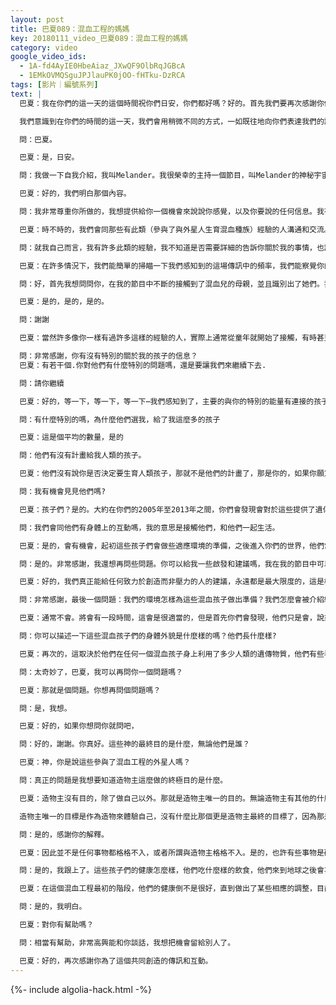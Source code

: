 ```yaml
---
layout: post
title: 巴夏089：混血工程的媽媽
key: 20180111_video_巴夏089：混血工程的媽媽
category: video
google_video_ids:
  - 1A-fd4AyIE0HbeAiaz_JXwQF9OlbRqJGBcA
  - 1EMkOVMQSguJPJlauPK0jOO-fHTku-DzRCA
tags: [影片｜編號系列]
text: |
  巴夏：我在你們的這一天的這個時間祝你們日安，你們都好嗎？好的。首先我們要再次感謝你們每一位，允許通過以這種特別的門戶在這個時間裡再次的傳訊。每一次通過這樣的通訊，創造這樣的通訊，提供給我們的文明一個機會，通過你們每一位來體驗無限創造許許多多方式的自我表達，而這擴展了我們對無限的理解，所以我們感謝你們的這一禮物。

  我們意識到在你們的時間的這一天，我們會用稍微不同的方式，一如既往地向你們表達我們的謝意，為了這場我們共同創造的特別的傳訊，我們邀請你們來以你們想要的無論任何形式來繼續這場對話。

  問：巴夏。

  巴夏：是，日安。

  問：我做一下自我介紹，我叫Melander。我很榮幸的主持一個節目，叫Melander的神秘宇宙。

  巴夏：好的，我們明白那個內容。

  問：我非常尊重你所做的，我想提供給你一個機會來說說你感覺，以及你要說的任何信息。我有幾個問題，我的節目是關於外星人母親的，我知道你可以識別出那些混血兒的母親。

  巴夏：時不時的，我們會同那些有此類（參與了與外星人生育混血種族）經驗的人溝通和交流。

  問：就我自己而言，我有許多此類的經驗，我不知道是否需要詳細的告訴你關於我的事情，也許你可能⋯⋯

  巴夏：在許多情況下，我們能簡單的掃瞄一下我們感知到的這場傳訊中的頻率，我們能察覺你的意思，你盡可以繼續問任何你認為合適的任何問題。

  問：好，首先我想問問你，在我的節目中不斷的接觸到了混血兒的母親，並且識別出了她們。我在我的生活中曾經有過一段經歷，我可能是個混血兒的母親，我有過相關的經歷。我想知道那是真的嗎，那發生過嗎？

  巴夏：是的，是的，是的。

  問：謝謝

  巴夏：當然許多像你一樣有過許多這樣的經驗的人，實際上通常從童年就開始了接觸，有時甚至是在出生之前，其目的為了是準備好你們所說的胎兒，能量調整，基因調整等等，那將會有一個你的靈魂同意的協定，在你的物理生活中最終參與到這個計畫當中來。所以在那樣的接觸中，你會需許多這樣的經驗，尤其是一旦你到了你們所說的分娩期，就會有許多這樣的機會，你的遺傳材料和其他個體的遺傳材料會被利用來創造出混血生命，他們當中的許多在這個階段還是你們所說的孩子。

  問：非常感謝，你有沒有特別的關於我的孩子的信息？
  巴夏：有若干個.你對他們有什麼特別的問題嗎，還是要讓我們來繼續下去.

  問：請你繼續

  巴夏：好的，等一下，等一下，等一下⋯我們感知到了，主要的與你的特別的能量有連接的孩子在5到10個之間，我們說的是主要的有連結的孩子。這裡指的是：你們所說的外星人就是灰人，因為主要是這一種族參與了混血工程，當這一種族利用你們的遺傳材料或者任何人的遺傳材料的時候，可能會在一定程度上改變你的原始的基因材料，並將其溶入到了任何一個混血孩子的身上，因此，那些包含了50%以上你的DNA的混血，在這個最初的群體當中，我們說是有5到10個孩子。也許還有許多孩子也擁有你的遺傳物質的片段，但是我們沒必要直接把他們算作是你的孩子，因為他們只有50%以下你的遺傳，50%以下你的遺傳物質。因此這5到10個孩子大體上與你有最近的遺傳關係，就是利用了你的遺傳物質創造出了他們。

  問：有什麼特別的嗎，為什麼他們選我，給了我這麼多的孩子

  巴夏：這是個平均的數量，是的

  問：他們有沒有計畫給我人類的孩子。

  巴夏：他們沒有說你是否決定要生育人類孩子，那就不是他們的計畫了，那是你的，如果你願意，但是由你決定。他們只關心那些混血孩子，因為能夠延續他們的種族

  問：我有機會見見他們嗎?

  巴夏：孩子們？是的。大約在你們的2005年至2013年之間，你們會發現會對於這些提供了遺傳物質的媽媽而言有越來越多的機會最終能夠在地球上和這些孩子們互動，就在你們的時間的不久的將來，這些孩子們最終會開始居住在地球上，和他們的媽媽們生活在一起。

  問：我們會同他們有身體上的互動嗎，我的意思是接觸他們，和他們一起生活。

  巴夏：是的，會有機會，起初這些孩子們會做些適應環境的準備，之後進入你們的世界，他們當然需要你們作為父母的指導和支持，某種意義上，他們會進行些生活情境的練習，你明白嗎？

  問：是的。非常感謝，我還想再問些問題。你可以給我一些啟發和建議嗎，我在我的節目中可以給公眾提供些教育。

  巴夏：好的，我們真正能給任何致力於創造而非壓力的人的建議，永遠都是最大限度的，這是極為重要的，以你的最高的創造性的興奮和喜悅去行動，因為那個能量是代表了你們真正核心自我的頻率。如果你們總是願意以最能令你興奮，以你能想像的最有創造力的方式來表達你自己的方向去行動，那你就會完全的與你自己選擇的所謂的使命和目標一致。因為你會成為你自己，通過做你自己會讓你能夠以最好的方式服務他人，因為通過做你自己，無論你得到的靈感想要做什麼，都會自動有人需要你的行動來幫助他們。你明白嗎？總的來說就是如此。

  問：非常感謝，最後一個問題：我們的環境怎樣為這些混血孩子做出準備？我們怎麼會被介紹給這些孩子，會有一個主要的聲明什麼的嗎？

  巴夏：通常不會。將會有一段時間，這會是很適當的，但是首先你們會發現，他們只是會，說來說去可能會有些例外，在你們的星球上會有些隔離區，忽然有些人就會受到吸引而搬到那裡去。在搬到那些與隔離區後，他們會發現那裡會是合適的環境來慢慢的介紹這些混血孩子，這樣的環境能保障安全，直到他們能完全的適應環境為止，這會是最有效的方法。

  問：你可以描述一下這些混血孩子們的身體外貌是什麼樣的嗎？他們長什麼樣?

  巴夏：再次的，這取決於他們在任何一個混血孩子身上利用了多少人類的遺傳物質，他們有些看上去更加像人類，有些則不那麼像人類。但是大體上來說，我們種族也是混血工程的一個代表，我們在外表上還是和人類比較相似的，只是我們更單薄和脆弱一些。（混血孩子們）以你們高度而言平均有4到5英呎高，灰白色的皮膚，顏色就像你們的紙張的顏色；比人類更大的眼睛，比人類更大的頭顱。但是在某種意義上我們認為你們大多數人最初見到他們的時候會有一點吃驚，並且認為他們非同尋常的可愛。至少以我們理解的人類的標準來看

  問：太奇妙了，巴夏，我可以再問你一個問題嗎？

  巴夏：那就是個問題。你想再問個問題嗎？

  問：是，我想。

  巴夏：好的，如果你想問你就問吧，

  問：好的，謝謝。你真好。這些神的最終目的是什麼，無論他們是誰？

  巴夏：神，你是說這些參與了混血工程的外星人嗎？

  問：真正的問題是我想要知道造物主這麼做的終極目的是什麼。

  巴夏：造物主沒有目的，除了做自己以外。那就是造物主唯一的目的。無論造物主有其他的什麼目的，都僅僅是以各種各樣的方式做他自己，不然就會給造物帶來太多的限制。關於造物是沒有限制的，它一定是無窮無盡的，否則就不是真正的造物。因此，造物主除了以一切可能的方式去體驗自身以外，並不需要給自己設立目標，那意味著每一種類型的存有，每一個地方，每一個時刻都存在於造物之中，都是造物主的一個部分。造物主可以從所有的視角以一切的方式來體驗著自身，表達著自身，本質上來說是以一切可能的方式與自身互動。

  造物主唯一的目標是作為造物來體驗自己，沒有什麼比那個更是造物主最終的目標了，因為那是造物主的本質。唯一的目標就是表達它的本質。你跟上了嗎？

  問：是的，感謝你的解釋。

  巴夏：因此並不是任何事物都格格不入，或者所謂與造物主格格不入。是的，也許有些事物是破壞性的；也許有些事物是建設性的。你可以理解好比說存在一股代表了順應的潮流；也存在著一股代表著抗拒的潮流。但那並不是違背造物的意志，而僅僅是某些事物會比其他的事物更有效率，某些事物會比其他的事物更能代表整體性，某些事物會比其他的事物更能代表隔離。因此最終的目的就是對於每一個種族，每一個個體無論在哪裡，無論什麼時候都可以自己決定他們是否願意作為一個整體來發揮作用，並因此更加代表了造物的層次；或者是更加的隔離，在那個意義上代表了更加破壞的層次。但是那取決於每一個個體。你跟上了嗎？

  問：是的，我跟上了。這些孩子們的健康怎麼樣，他們吃什麼樣的飲食，他們來到地球之後會喜歡這裡的食物嗎?

  巴夏：在這個混血工程最初的階段，他們的健康倒不是很好，直到做出了某些相應的調整，目前他們以你們的話來講就越來越健康了。他們的飲食會非常清淡，大部分會是流體的形式，就是你們所說的液化的蔬菜和水果。有些食物是原產於你們的世界帶過去給他們的，為了讓他們能夠有能力將來適應，有些食物不是產自你們的世界。他們攝取非常少量的固態食物，再次的也是純天然未加工的形式，他們不會吃任何你們所說的烹飪過的精加工過的食物，他們只會吃那些天然的食物。你明白嗎？

  問：是的，我明白。

  巴夏：對你有幫助嗎？

  問：相當有幫助，非常高興能和你談話，我想把機會留給別人了。

  巴夏：好的，再次感謝你為了這個共同創造的傳訊和互動。
---
```


{%- include algolia-hack.html -%}
